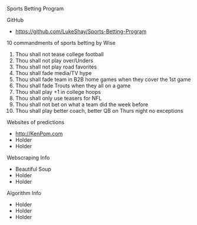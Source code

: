 Sports Betting Program

GitHub
* https://github.com/LukeShay/Sports-Betting-Program

10 commandments of sports betting by Wise
1. Thou shall not tease college football
2. Thou shall not play over/Unders
3. Thou shall not play road favorites
4. Thou shall fade media/TV hype
5. Thou shall fade team in B2B home games when they cover the 1st game
6. Thou shall fade Trouts when they all on a game
7. Thou shall play +1 in college hoops
8. Thou shall only use teasers for NFL
9. Thou shall not bet on what a team did the week before
10. Thou shall play better coach, better QB on Thurs night no exceptions

Websites of predictions
* http://KenPom.com
* Holder
* Holder

Webscraping Info
* Beautiful Soup
* Holder
* Holder

Algorithm Info
* Holder
* Holder
* Holder
